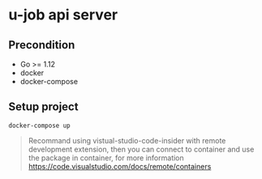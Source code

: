 # u-job api server

## Precondition

- Go >= 1.12
- docker
- docker-compose

## Setup project

```
docker-compose up
```

> Recommand using vistual-studio-code-insider with remote development extension, then you can connect to container and use the package in container, for more information https://code.visualstudio.com/docs/remote/containers